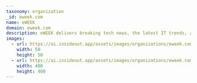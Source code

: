 ```yaml
---
taxonomy: organization
_id: eweek.com
name: eWEEK
domain: eweek.com
description: eWEEK delivers breaking tech news, the latest IT trends, and in-depth analysis daily. For more than 30 years, eWEEK has kept tech professionals ahead of the IT curve.
images:
  - url: https://ai.insideout.app/assets/images/organizations/eweek.com-50x50.jpg
    width: 50
    height: 50
  - url: https://ai.insideout.app/assets/images/organizations/eweek.com-400x400.jpg
    width: 400
    height: 400
---
```

